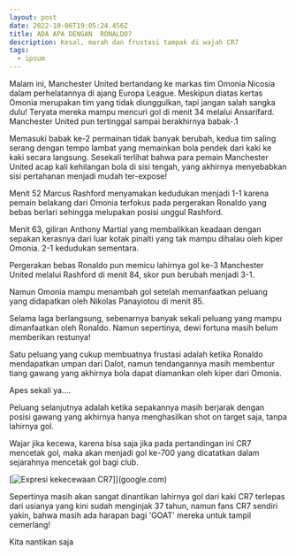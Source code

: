 ```yaml
---
layout: post
date: 2022-10-06T19:05:24.456Z
title: ADA APA DENGAN  RONALDO?
description: Kesal, marah dan frustasi tampak di wajah CR7
tags:
  - ipsum
---
```

M﻿alam ini, Manchester United bertandang ke markas tim Omonia Nicosia dalam perhelatannya di ajang Europa League. Meskipun diatas kertas Omonia merupakan tim yang tidak diunggulkan, tapi jangan salah sangka dulu! Teryata mereka mampu mencuri gol di menit 34 melalui Ansarifard. Manchester United pun tertinggal sampai berakhirnya babak-.1

M﻿emasuki babak ke-2 permainan tidak banyak berubah, kedua tim saling serang dengan tempo lambat yang memainkan bola pendek dari kaki ke kaki secara langsung. Sesekali terlihat bahwa para pemain Manchester United acap kali kehilangan bola di sisi tengah, yang akhirnya menyebabkan sisi pertahanan menjadi mudah ter-expose!

M﻿enit 52 Marcus Rashford menyamakan kedudukan menjadi 1-1 karena pemain belakang dari Omonia terfokus pada pergerakan Ronaldo yang bebas berlari sehingga melupakan posisi unggul Rashford.

M﻿enit 63, giliran Anthony Martial yang membalikkan keadaan dengan sepakan kerasnya dari luar kotak pinalti yang tak mampu dihalau oleh kiper Omonia. 2-1 kedudukan sementara.

Pergerakan bebas Ronaldo pun memicu lahirnya gol ke-3 Manchester United melalui Rashford di menit 84, skor pun berubah menjadi 3-1. 

N﻿amun Omonia mampu menambah gol setelah memanfaatkan peluang yang didapatkan oleh Nikolas Panayiotou di menit 85.

S﻿elama laga berlangsung, sebenarnya banyak sekali peluang yang mampu dimanfaatkan oleh Ronaldo. Namun sepertinya, dewi fortuna masih belum memberikan restunya!

S﻿atu peluang yang cukup membuatnya frustasi adalah ketika Ronaldo mendapatkan umpan dari Dalot, namun tendangannya masih membentur tiang gawang yang akhirnya bola dapat diamankan oleh kiper dari Omonia.

A﻿pes sekali ya....

P﻿eluang selanjutnya adalah ketika sepakannya masih berjarak dengan posisi gawang yang akhirnya hanya menghasilkan shot on target saja, tanpa lahirnya gol.

W﻿ajar jika kecewa, karena bisa saja jika pada pertandingan ini CR7 mencetak gol, maka akan menjadi gol ke-700 yang dicatatkan dalam sejarahnya mencetak gol bagi club.

[![Expresi kekecewaan CR7](/images/uploads/feaezjiagae7-_t.jpg "Ronaldo")]](google.com)

S﻿epertinya masih akan sangat dinantikan lahirnya gol dari kaki CR7 terlepas dari usianya yang kini sudah menginjak 37 tahun, namun fans CR7 sendiri yakin, bahwa masih ada harapan bagi 'GOAT' mereka untuk tampil cemerlang!

K﻿ita nantikan saja